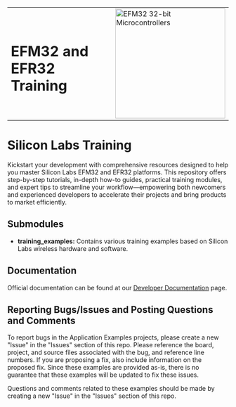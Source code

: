 <table border="0">
  <tr>
    <td align="left" valign="middle">
    <h1>EFM32 and EFR32<br/>Training</h1>
  </td>
  <td align="left" valign="middle">
    <a href="https://www.silabs.com/support/training.p-wireless">
      <img src="http://pages.silabs.com/rs/634-SLU-379/images/WGX-transparent.png"  title="Silicon Labs Gecko and Wireless Gecko MCUs" alt="EFM32 32-bit Microcontrollers" width="250"/>
    </a>
  </td>
  </tr>
</table>

# Silicon Labs Training #

Kickstart your development with comprehensive resources designed to help you master Silicon Labs EFM32 and EFR32 platforms. This repository offers step-by-step tutorials, in-depth how-to guides, practical training modules, and expert tips to streamline your workflow—empowering both newcomers and experienced developers to accelerate their projects and bring products to market efficiently.

## Submodules ##

- **training_examples:**
    Contains various training examples based on Silicon Labs wireless hardware and software.

## Documentation ##

Official documentation can be found at our [Developer Documentation](https://docs.silabs.com/) page.

## Reporting Bugs/Issues and Posting Questions and Comments ##

To report bugs in the Application Examples projects, please create a new "Issue" in the "Issues" section of this repo. Please reference the board, project, and source files associated with the bug, and reference line numbers. If you are proposing a fix, also include information on the proposed fix. Since these examples are provided as-is, there is no guarantee that these examples will be updated to fix these issues.

Questions and comments related to these examples should be made by creating a new "Issue" in the "Issues" section of this repo.
